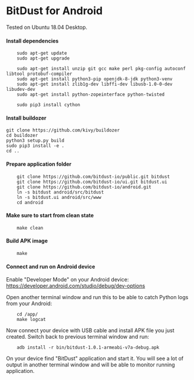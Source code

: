 # BitDust for Android


Tested on Ubuntu 18.04 Desktop.


#### Install dependencies

        sudo apt-get update
        sudo apt-get upgrade

        sudo apt-get install unzip git gcc make perl pkg-config autoconf libtool protobuf-compiler
        sudo apt-get install python3-pip openjdk-8-jdk python3-venv
        sudo apt-get install zlib1g-dev libffi-dev libusb-1.0-0-dev libudev-dev
        sudo apt-get install python-zopeinterface python-twisted

        sudo pip3 install cython


#### Install buildozer

	git clone https://github.com/kivy/buildozer
	cd buildozer
	python3 setup.py build
	sudo pip3 install -e .
	cd ..


#### Prepare application folder

        git clone https://github.com/bitdust-io/public.git bitdust
        git clone https://github.com/bitdust-io/ui.git bitdust.ui
        git clone https://github.com/bitdust-io/android.git
        ln -s bitdust android/src/bitdust
        ln -s bitdust.ui android/src/www
        cd android


#### Make sure to start from clean state

        make clean


#### Build APK image

        make


#### Connect and run on Android device

Enable "Developer Mode" on your Android device: https://developer.android.com/studio/debug/dev-options

Open another terminal window and run this to be able to catch Python logs from your Android:

        cd /app/
        make logcat


Now connect your device with USB cable and install APK file you just created.
Switch back to previous terminal window and run:

        adb install -r bin/bitdust-1.0.1-armeabi-v7a-debug.apk


On your device find "BitDust" application and start it.
You will see a lot of output in another terminal window and will be able to monitor running application.
